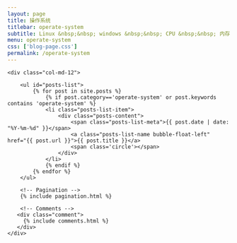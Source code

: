 ```yaml
---
layout: page
title: 操作系统 
titlebar: operate-system
subtitle: Linux &nbsp;&nbsp; windows &nbsp;&nbsp; CPU &nbsp;&nbsp; 内存 &nbsp;&nbsp; 硬盘 &nbsp;&nbsp; 进程 ...
menu: operate-system
css: ['blog-page.css']
permalink: /operate-system
---
```


<div class="row">

    <div class="col-md-12">

        <ul id="posts-list">
            {% for post in site.posts %}
                {% if post.category=='operate-system' or post.keywords contains 'operate-system' %}
                <li class="posts-list-item">
                    <div class="posts-content">
                        <span class="posts-list-meta">{{ post.date | date: "%Y-%m-%d" }}</span>
                        <a class="posts-list-name bubble-float-left" href="{{ post.url }}">{{ post.title }}</a>
                        <span class='circle'></span>
                    </div>
                </li>
                {% endif %}
            {% endfor %}
        </ul> 

        <!-- Pagination -->
        {% include pagination.html %}

        <!-- Comments -->
       <div class="comment">
         {% include comments.html %}
       </div>
    </div>

</div>
<script>
    $(document).ready(function(){

        // Enable bootstrap tooltip
        $("body").tooltip({ selector: '[data-toggle=tooltip]' });

    });
</script>